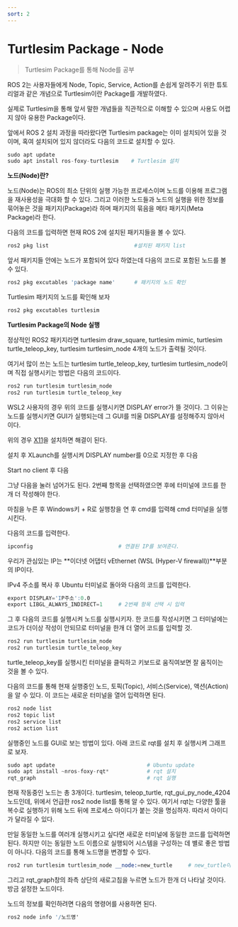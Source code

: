 ```yaml
---
sort: 2
---
```


# Turtlesim Package - Node

> Turtlesim Package를 통해 Node를 공부

ROS 2는 사용자들에게 Node, Topic, Service, Action를 손쉽게 알려주기 위한 튜토리얼과 같은 개념으로 Turtlesim이란 Package를 개발하였다. 

실제로 Turtlesim을 통해 앞서 말한 개념들을 직관적으로 이해할 수 있으며 사용도 어렵지 않아 유용한 Package이다.

앞에서 ROS 2 설치 과정을 따라왔다면 Turtlesim package는 이미 설치되어 있을 것이며, 혹여 설치되어 있지 않더라도 다음의 코드로 설치할 수 있다.

```s
sudo apt update
sudo apt install ros-foxy-turtlesim    # Turtlesim 설치
```

**노드(Node)란?**

노드(Node)는 ROS의 최소 단위의 실행 가능한 프로세스이며 노드를 이용해 프로그램을 재사용성을 극대화 할 수 있다. 그리고 이러한 노드들과 노드의 실행을 위한 정보를 묶어놓은 것을 패키지(Package)라 하며 패키지의 묶음을 메타 패키지(Meta Package)라 한다.

다음의 코드를 입력하면 현재 ROS 2에 설치된 패키지들을 볼 수 있다.

```s
ros2 pkg list                           #설치된 패키지 list
```
앞서 패키지들 안에는 노드가 포함되어 있다 하였는데 다음의 코드로 포함된 노드를 볼 수 있다.

```s
ros2 pkg excutables 'package name'      # 패키지의 노드 확인
```
Turtlesim 패키지의 노드를 확인해 보자

```s
ros2 pkg excutables turtlesim
```

**Turtlesim Package의 Node 실행**

정상적인 ROS2 패키지라면 turtlesim draw_square, turtlesim mimic, turtlesim turtle_teleop_key, turtlesim turtlesim_node 4개의 노드가 출력될 것이다.

여기서 많이 쓰는 노드는 turtlesim turtle_teleop_key, turtlesim turtlesim_node이며 직접 실행시키는 방법은 다음의 코드이다.

```s
ros2 run turtlesim turtlesim_node   
ros2 run turtlesim turtle_teleop_key
```

WSL2 사용자의 경우 위의 코드를 실행시키면 DISPLAY error가 뜰 것이다. 그 이유는 노드를 실행시키면 GUI가 실행되는데 그 GUI를 띄울 DISPLAY를 설정해주지 않아서 이다. 

위의 경우 [X11](https://sourceforge.net/projects/xming/)을 설치하면 해결이 된다. 

설치 후 XLaunch를 실행시켜 DISPLAY number를 0으로 지정한 후 다음

Start no client 후 다음

그냥 다음을 눌러 넘어가도 된다. 2번째 항목을 선택하였으면 후에 터미널에 코드를 한개 더 작성해야 한다.

마침을 누른 후 Windows키 + R로  실행창을 연 후 cmd를 입력해 cmd 터미널을 실행시킨다.

다음의 코드를 입력한다.

```s
ipconfig                           # 연결된 IP를 보여준다. 
```
우리가 관심있는 IP는 **이더넷 어댑터 vEthernet (WSL (Hyper-V firewall))**부분의 IP이다.

IPv4 주소를 복사 후 Ubuntu 터미널로 돌아와 다음의 코드를 입력한다.

```s
export DISPLAY='IP주소':0.0
export LIBGL_ALWAYS_INDIRECT=1     # 2번째 항목 선택 시 입력
```

그 후 다음의 코드를 실행시켜 노드를 실행시키자. 한 코드를 작성시키면 그 터미널에는 코드가 더이상 작성이 안되므로 터미널을 한개 더 열어 코드를 입력할 것.

```s
ros2 run turtlesim turtlesim_node
ros2 run turtlesim turtle_teleop_key
```
turtle_teleop_key를 실행시킨 터미널을 클릭하고 키보드로 움직여보면 잘 움직이는 것을 볼 수 있다.

다음의 코드를 통해 현재 실행중인 노드, 토픽(Topic), 서비스(Service), 액션(Action)을 알 수 있다. 이 코드는 새로운 터미널을 열어 입력하면 된다.

```s
ros2 node list
ros2 topic list
ros2 service list
ros2 action list
```

실행중인 노드를 GUI로 보는 방법이 있다. 아래 코드로 rqt를 설치 후 실행시켜 그래프로 보자.

```s
sudo apt update                             # Ubuntu update
sudo apt install ~nros-foxy-rqt*            # rqt 설치
rqt_graph                                   # rqt 실행
```

현재 작동중인 노드는 총 3개이다. turtlesim, teleop_turtle, rqt_gui_py_node_4204 노드인데, 위에서 언급한 ros2 node list를 통해 알 수 있다. 여기서 rqt는 다양한 툴을 복수로 실행하기 위해 노드 뒤에 프로세스 아이디가 붙는 것을 명심하자. 따라서 아이디가 달라질 수 있다.

만일 동일한 노드를 여러개 실행시키고 싶다면 새로운 터미널에 동일한 코드를 입력하면 된다. 하지만 이는 동일한 노드 이름으로 실행되어 시스템을 구성하는 데 별로 좋은 방법이 아니다. 다음의 코드를 통해 노드명을 변경할 수 있다.

```s
ros2 run turtlesim turtlesim_node __node:=new_turtle     # new_turtle이란 노드 생성
```
그리고 rqt_graph창의 좌측 상단의 새로고침을 누르면 노드가 한개 더 나타날 것이다. 방금 설정한 노드이다.

노드의 정보를 확인하려면 다음의 명령어를 사용하면 된다.
```s
ros2 node info '/노드명'
```
